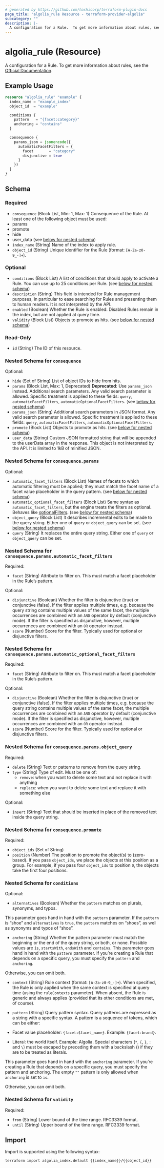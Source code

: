 ```yaml
---
# generated by https://github.com/hashicorp/terraform-plugin-docs
page_title: "algolia_rule Resource - terraform-provider-algolia"
subcategory: ""
description: |-
  A configuration for a Rule.  To get more information about rules, see the Official Documentation https://www.algolia.com/doc/guides/managing-results/rules/rules-overview/.
---
```


# algolia_rule (Resource)

A configuration for a Rule.  To get more information about rules, see the [Official Documentation](https://www.algolia.com/doc/guides/managing-results/rules/rules-overview/).

## Example Usage

```terraform
resource "algolia_rule" "example" {
  index_name = "example_index"
  object_id  = "example"

  conditions {
    pattern   = "{facet:category}"
    anchoring = "contains"
  }

  consequence {
    params_json = jsonencode({
      automaticFacetFilters = {
        facet       = "category"
        disjunctive = true
      }
    })
  }
}
```

<!-- schema generated by tfplugindocs -->
## Schema

### Required

- `consequence` (Block List, Min: 1, Max: 1) Consequence of the Rule.
At least one of the following object must be used:
- params
- promote
- hide
- user_data (see [below for nested schema](#nestedblock--consequence))
- `index_name` (String) Name of the index to apply rule.
- `object_id` (String) Unique identifier for the Rule (format: `[A-Za-z0-9_-]+`).

### Optional

- `conditions` (Block List) A list of conditions that should apply to activate a Rule. You can use up to 25 conditions per Rule. (see [below for nested schema](#nestedblock--conditions))
- `description` (String) This field is intended for Rule management purposes, in particular to ease searching for Rules and presenting them to human readers. It is not interpreted by the API.
- `enabled` (Boolean) Whether the Rule is enabled. Disabled Rules remain in the index, but are not applied at query time.
- `validity` (Block List) Objects to promote as hits. (see [below for nested schema](#nestedblock--validity))

### Read-Only

- `id` (String) The ID of this resource.

<a id="nestedblock--consequence"></a>
### Nested Schema for `consequence`

Optional:

- `hide` (Set of String) List of object IDs to hide from hits.
- `params` (Block List, Max: 1, Deprecated) **Deprecated:** Use `params_json` instead. Additional search parameters. Any valid search parameter is allowed. Specific treatment is applied to these fields: `query`, `automaticFacetFilters`, `automaticOptionalFacetFilters`. (see [below for nested schema](#nestedblock--consequence--params))
- `params_json` (String) Additional search parameters in JSON format. Any valid search parameter is allowed. Specific treatment is applied to these fields: `query`, `automaticFacetFilters`, `automaticOptionalFacetFilters`.
- `promote` (Block List) Objects to promote as hits. (see [below for nested schema](#nestedblock--consequence--promote))
- `user_data` (String) Custom JSON formatted string that will be appended to the userData array in the response. This object is not interpreted by the API. It is limited to 1kB of minified JSON.

<a id="nestedblock--consequence--params"></a>
### Nested Schema for `consequence.params`

Optional:

- `automatic_facet_filters` (Block List) Names of facets to which automatic filtering must be applied; they must match the facet name of a facet value placeholder in the query pattern. (see [below for nested schema](#nestedblock--consequence--params--automatic_facet_filters))
- `automatic_optional_facet_filters` (Block List) Same syntax as `automatic_facet_filters`, but the engine treats the filters as optional. Behaves like [optionalFilters](https://www.algolia.com/doc/api-reference/api-parameters/optionalFilters/). (see [below for nested schema](#nestedblock--consequence--params--automatic_optional_facet_filters))
- `object_query` (Block List) It describes incremental edits to be made to the query string. Either one of `query` or `object_query` can be set. (see [below for nested schema](#nestedblock--consequence--params--object_query))
- `query` (String) It replaces the entire query string. Either one of `query` or `object_query` can be set.

<a id="nestedblock--consequence--params--automatic_facet_filters"></a>
### Nested Schema for `consequence.params.automatic_facet_filters`

Required:

- `facet` (String) Attribute to filter on. This must match a facet placeholder in the Rule’s pattern.

Optional:

- `disjunctive` (Boolean) Whether the filter is disjunctive (true) or conjunctive (false). If the filter applies multiple times, e.g. because the query string contains multiple values of the same facet, the multiple occurrences are combined with an `AND` operator by default (conjunctive mode). If the filter is specified as disjunctive, however, multiple occurrences are combined with an `OR` operator instead.
- `score` (Number) Score for the filter. Typically used for optional or disjunctive filters.


<a id="nestedblock--consequence--params--automatic_optional_facet_filters"></a>
### Nested Schema for `consequence.params.automatic_optional_facet_filters`

Required:

- `facet` (String) Attribute to filter on. This must match a facet placeholder in the Rule’s pattern.

Optional:

- `disjunctive` (Boolean) Whether the filter is disjunctive (true) or conjunctive (false). If the filter applies multiple times, e.g. because the query string contains multiple values of the same facet, the multiple occurrences are combined with an `AND` operator by default (conjunctive mode). If the filter is specified as disjunctive, however, multiple occurrences are combined with an `OR` operator instead.
- `score` (Number) Score for the filter. Typically used for optional or disjunctive filters.


<a id="nestedblock--consequence--params--object_query"></a>
### Nested Schema for `consequence.params.object_query`

Required:

- `delete` (String) Text or patterns to remove from the query string.
- `type` (String) Type of edit. Must be one of:
	- `remove`: when you want to delete some text and not replace it with anything
	- `replace`: when you want to delete some text and replace it with something else

Optional:

- `insert` (String) Text that should be inserted in place of the removed text inside the query string.



<a id="nestedblock--consequence--promote"></a>
### Nested Schema for `consequence.promote`

Required:

- `object_ids` (Set of String)
- `position` (Number) The position to promote the object(s) to (zero-based). If you pass `object_ids`, we place the objects at this position as a group. For example, if you pass four `object_ids` to position `0`, the objects take the first four positions.



<a id="nestedblock--conditions"></a>
### Nested Schema for `conditions`

Optional:

- `alternatives` (Boolean) Whether the `pattern` matches on plurals, synonyms, and typos.

This parameter goes hand in hand with the `pattern`  parameter. If the `pattern` is “shoe” and `alternatives` is `true`, the `pattern` matches on “shoes”, as well as synonyms and typos of “shoe”.
- `anchoring` (String) Whether the pattern parameter must match the beginning or the end of the query string, or both, or none.
Possible values are `is`, `startsWith`, `endsWith` and `contains`.
This parameter goes hand in hand with the `pattern` parameter. If you’re creating a Rule that depends on a specific query, you must specify the `pattern` and `anchoring`.

Otherwise, you can omit both.
- `context` (String) Rule context (format: `[A-Za-z0-9_-]+`). When specified, the Rule is only applied when the same context is specified at query time (using the `ruleContexts` parameter). When absent, the Rule is generic and always applies (provided that its other conditions are met, of course).
- `pattern` (String) Query pattern syntax.
Query patterns are expressed as a string with a specific syntax. A pattern is a sequence of tokens, which can be either:

- Facet value placeholder: `{facet:$facet_name}`. Example: `{facet:brand}`.
- Literal: the world itself. Example: Algolia.
Special characters (`*`, `{`, `}`, `:` and `\`) must be escaped by preceding them with a backslash (\) if they are to be treated as literals.

This parameter goes hand in hand with the `anchoring` parameter. If you’re creating a Rule that depends on a specific query, you must specify the pattern and anchoring. The empty `""` pattern is only allowed when `anchoring` is set to `is`.

Otherwise, you can omit both.


<a id="nestedblock--validity"></a>
### Nested Schema for `validity`

Required:

- `from` (String) Lower bound of the time range. RFC3339 format.
- `until` (String) Upper bound of the time range. RFC3339 format.

## Import

Import is supported using the following syntax:

```shell
terraform import algolia_index.default {{index_name}}/{{object_id}}
```
